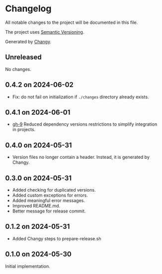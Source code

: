 # Changelog

All notable changes to the project will be documented in this file.

The project uses [Semantic Versioning](https://semver.org/spec/v2.0.0.html).

Generated by [Changy](https://github.com/Tiendil/changy/tree/main).

## Unreleased

No changes.

## 0.4.2 on 2024-06-02

- Fix: do not fail on initialization if `./changes` directory already exists.

## 0.4.1 on 2024-06-01

- [gh-9](https://github.com/Tiendil/changy/issues/9) Reduced dependency versions restrictions to simplify integration in projects.

## 0.4.0 on 2024-05-31

- Version files no longer contain a header. Instead, it is generated by Changy.

## 0.3.0 on 2024-05-31

- Added checking for duplicated versions.
- Added custom exceptions for errors.
- Added meaningful error messages.
- Improved README.md.
- Better message for release commit.

## 0.1.2 on 2024-05-31

- Added Changy steps to prepare-release.sh

## 0.1.0 on 2024-05-30

Initial implementation.